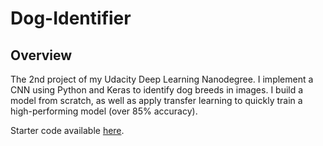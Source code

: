 # Dog-Identifier
## Overview
The 2nd project of my Udacity Deep Learning Nanodegree. I implement a CNN using Python and Keras to identify dog breeds in images. 
I build a model from scratch, as well as apply transfer learning to quickly train a high-performing model (over 85% accuracy).

Starter code available [here](https://github.com/udacity/dog-project).
